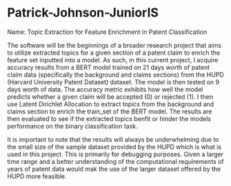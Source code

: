 # Patrick-Johnson-JuniorIS

Name: Topic Extraction for Feature Enrichment in Patent Classification

The software will be the beginnings of a broader research project that aims to utilize extracted topics for a given section of a patent claim to enrich the feature set inputted into a model. As such, in this current project, I acquire accuracy results from a BERT model trained on 21 days worth of patent claim data (specifically the background and claims sections) from the HUPD (Harvard University Patent Dataset) dataset. The model is then tested on 9 days worth of data. The accuracy metric exhibits how well the model predicts whether a given claim will be accepted (0) or rejected (1). I then use Latent Dirichlet Allocation to extract topics from the background and claims section to enrich the train_set of the BERT model. The results are then evaluated to see if the extracted topics benfit or hinder the models performance on the binary classification task. 

It is important to note that the results will always be underwhelming due to the small size of the sample dataset provided by the HUPD which is what is used in this project. This is primarily for debugging purposes. Given a larger time range and a better understanding of the computational requirements of years of patent data would mak the use of the larger dataset offered by the HUPD more feasible. 

